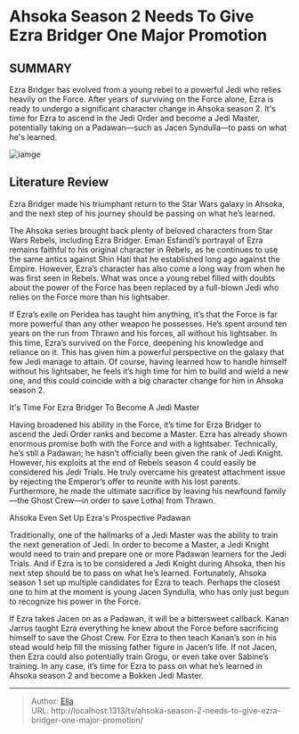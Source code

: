 # Ahsoka Season 2 Needs To Give Ezra Bridger One Major Promotion


## SUMMARY 



  Ezra Bridger has evolved from a young rebel to a powerful Jedi who relies heavily on the Force.   After years of surviving on the Force alone, Ezra is ready to undergo a significant character change in Ahsoka season 2.   It&#39;s time for Ezra to ascend in the Jedi Order and become a Jedi Master, potentially taking on a Padawan—such as Jacen Syndulla—to pass on what he&#39;s learned.  

![iamge](https://static1.srcdn.com/wordpress/wp-content/uploads/2024/01/ahsoka-season-2-ezra-bridger-jedi-master-prediction.JPG)

## Literature Review
Ezra Bridger made his triumphant return to the Star Wars galaxy in Ahsoka, and the next step of his journey should be passing on what he’s learned.




The Ahsoka series brought back plenty of beloved characters from Star Wars Rebels, including Ezra Bridger. Eman Esfandi’s portrayal of Ezra remains faithful to his original character in Rebels, as he continues to use the same antics against Shin Hati that he established long ago against the Empire. However, Ezra’s character has also come a long way from when he was first seen in Rebels. What was once a young rebel filled with doubts about the power of the Force has been replaced by a full-blown Jedi who relies on the Force more than his lightsaber.




If Ezra’s exile on Peridea has taught him anything, it’s that the Force is far more powerful than any other weapon he possesses. He’s spent around ten years on the run from Thrawn and his forces, all without his lightsaber. In this time, Ezra’s survived on the Force, deepening his knowledge and reliance on it. This has given him a powerful perspective on the galaxy that few Jedi manage to attain. Of course, having learned how to handle himself without his lightsaber, he feels it’s high time for him to build and wield a new one, and this could coincide with a big character change for him in Ahsoka season 2.


 It&#39;s Time For Ezra Bridger To Become A Jedi Master 
         

Having broadened his ability in the Force, it’s time for Erza Bridger to ascend the Jedi Order ranks and become a Master. Ezra has already shown enormous promise both with the Force and with a lightsaber. Technically, he’s still a Padawan; he hasn’t officially been given the rank of Jedi Knight. However, his exploits at the end of Rebels season 4 could easily be considered his Jedi Trials. He truly overcame his greatest attachment issue by rejecting the Emperor’s offer to reunite with his lost parents. Furthermore, he made the ultimate sacrifice by leaving his newfound family—the Ghost Crew—in order to save Lothal from Thrawn.






 Ahsoka Even Set Up Ezra&#39;s Prospective Padawan 
          

Traditionally, one of the hallmarks of a Jedi Master was the ability to train the next generation of Jedi. In order to become a Master, a Jedi Knight would need to train and prepare one or more Padawan learners for the Jedi Trials. And if Ezra is to be considered a Jedi Knight during Ahsoka, then his next step should be to pass on what he’s learned. Fortunately, Ahsoka season 1 set up multiple candidates for Ezra to teach. Perhaps the closest one to him at the moment is young Jacen Syndulla, who has only just begun to recognize his power in the Force.

If Ezra takes Jacen on as a Padawan, it will be a bittersweet callback. Kanan Jarrus taught Ezra everything he knew about the Force before sacrificing himself to save the Ghost Crew. For Ezra to then teach Kanan’s son in his stead would help fill the missing father figure in Jacen’s life. If not Jacen, then Ezra could also potentially train Grogu, or even take over Sabine’s training. In any case, it’s time for Ezra to pass on what he’s learned in Ahsoka season 2 and become a Bokken Jedi Master.






---

> Author: [Ella](https://instagram.hk.cn/)  
> URL: http://localhost:1313/tv/ahsoka-season-2-needs-to-give-ezra-bridger-one-major-promotion/  

